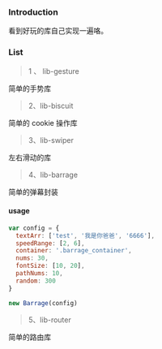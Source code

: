 ### Introduction

看到好玩的库自己实现一遍咯。

### List

> 1 、 lib-gesture

简单的手势库

> 2、lib-biscuit

简单的 cookie 操作库

> 3、lib-swiper

左右滑动的库

> 4、lib-barrage

简单的弹幕封装

#### usage

```js
var config = {
  textArr: ['test', '我是你爸爸', '6666'],
  speedRange: [2, 6],
  container: '.barrage_container',
  nums: 30,
  fontSize: [10, 20],
  pathNums: 10,
  random: 300
}

new Barrage(config)
```

> 5、lib-router

简单的路由库
